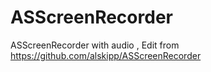 # ASScreenRecorder
ASScreenRecorder with audio , Edit from https://github.com/alskipp/ASScreenRecorder
